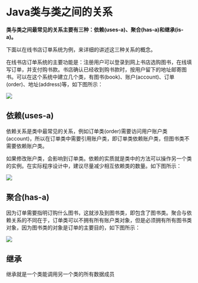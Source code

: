 # Java类与类之间的关系

**类与类之间最常见的关系主要有三种：依赖\(uses-a\)、聚合\(has-a\)和继承\(is-a\)。**

下面以在线书店订单系统为例，来详细的讲述这三种关系的概念。

在线书店订单系统的主要功能是：注册用户可以登录到网上书店选购图书，在线填写订单，并支付购书款。书店确认已经收到购书款时，按用户留下的地址邮寄图书。可以在这个系统中建立几个类，有图书\(book\)、账户\(account\)、订单\(order\)、地址\(address\)等，如下图所示：

![](http://www.weixueyuan.net/uploads/allimg/150103/8-1501031I50V44.png)

## 依赖\(uses-a\)

依赖关系是类中最常见的关系，例如订单类\(order\)需要访问用户账户类\(account\)，所以在订单类中需要引用账户类，即订单类依赖账户类，但图书类不需要依赖账户类。

如果修改账户类，会影响到订单类。依赖的实质就是类中的方法可以操作另一个类的实例。在实际程序设计中，建议尽量减少相互依赖类的数量。如下图所示：

![](http://www.weixueyuan.net/uploads/allimg/150103/8-1501031K503M1.png)

## 聚合\(has-a\)

因为订单需要指明订购什么图书，这就涉及到图书类，即包含了图书类。聚合与依赖关系的不同在于，订单类可以不拥有所有账户类对象，但是必须拥有所有图书类对象，因为图书类的对象是订单的主要目的，如下图所示：

![](http://www.weixueyuan.net/uploads/allimg/150103/8-1501031P43L63.png)

## 继承

继承就是一个类能调用另一个类的所有数据成员

